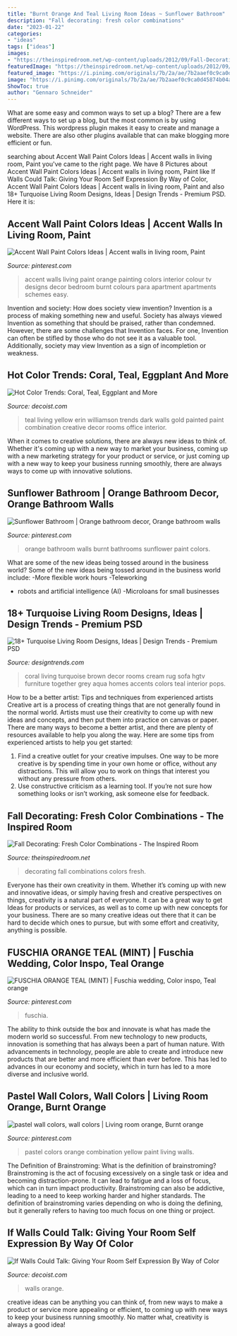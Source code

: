 ```yaml
---
title: "Burnt Orange And Teal Living Room Ideas ~ Sunflower Bathroom"
description: "Fall decorating: fresh color combinations"
date: "2023-01-22"
categories:
- "ideas"
tags: ["ideas"]
images:
- "https://theinspiredroom.net/wp-content/uploads/2012/09/Fall-Decorating-Colors.jpeg"
featuredImage: "https://theinspiredroom.net/wp-content/uploads/2012/09/Fall-Decorating-Colors.jpeg"
featured_image: "https://i.pinimg.com/originals/7b/2a/ae/7b2aaef0c9ca0d45874b04a6ed6d0085.jpg"
image: "https://i.pinimg.com/originals/7b/2a/ae/7b2aaef0c9ca0d45874b04a6ed6d0085.jpg"
ShowToc: true
author: "Gennaro Schneider"
---
```



What are some easy and common ways to set up a blog?
There are a few different ways to set up a blog, but the most common is by using WordPress. This wordpress plugin makes it easy to create and manage a website. There are also other plugins available that can make blogging more efficient or fun.

	

		
searching about Accent Wall Paint Colors Ideas | Accent walls in living room, Paint you've came to the right page. We have 8 Pictures about Accent Wall Paint Colors Ideas | Accent walls in living room, Paint like If Walls Could Talk: Giving Your Room Self Expression By Way of Color, Accent Wall Paint Colors Ideas | Accent walls in living room, Paint and also 18+ Turquoise Living Room Designs, Ideas | Design Trends - Premium PSD. Here it is:
		
    
## Accent Wall Paint Colors Ideas | Accent Walls In Living Room, Paint

<img loading=lazy src="https://i.pinimg.com/originals/7b/2a/ae/7b2aaef0c9ca0d45874b04a6ed6d0085.jpg" onerror="this.onerror=null;this.src='https://tse2.mm.bing.net/th?id=OIP.mYOPiIHGd2IaVrah3_FBWQHaFj&amp;pid=15.1';" alt="Accent Wall Paint Colors Ideas | Accent walls in living room, Paint">

_Source: pinterest.com_

>accent walls living paint orange painting colors interior colour tv designs decor bedroom burnt colours para apartment apartments schemes easy. 

	

Invention and society: How does society view invention?
Invention is a process of making something new and useful. Society has always viewed Invention as something that should be praised, rather than condemned. However, there are some challenges that Invention faces. For one, Invention can often be stifled by those who do not see it as a valuable tool. Additionally, society may view Invention as a sign of incompletion or weakness.

    
## Hot Color Trends: Coral, Teal, Eggplant And More

<img loading=lazy src="http://cdn.decoist.com/wp-content/uploads/2014/07/Creative-combination-of-teal-and-yellow-in-the-living-room.jpg" onerror="this.onerror=null;this.src='https://tse2.mm.bing.net/th?id=OIP.maco1sAllZ70HWG3mB5eOgHaE4&amp;pid=15.1';" alt="Hot Color Trends: Coral, Teal, Eggplant and More">

_Source: decoist.com_

>teal living yellow erin williamson trends dark walls gold painted paint combination creative decor rooms office interior. 

	

When it comes to creative solutions, there are always new ideas to think of. Whether it's coming up with a new way to market your business, coming up with a new marketing strategy for your product or service, or just coming up with a new way to keep your business running smoothly, there are always ways to come up with innovative solutions.

    
## Sunflower Bathroom | Orange Bathroom Decor, Orange Bathroom Walls

<img loading=lazy src="https://i.pinimg.com/736x/13/56/51/13565125925f1a574040c7c4151372fc.jpg" onerror="this.onerror=null;this.src='https://tse2.mm.bing.net/th?id=OIP.b5ZH3IpQmxgckvC_YpqUCQHaJ4&amp;pid=15.1';" alt="Sunflower Bathroom | Orange bathroom decor, Orange bathroom walls">

_Source: pinterest.com_

>orange bathroom walls burnt bathrooms sunflower paint colors. 

	

What are some of the new ideas being tossed around in the business world?
Some of the new ideas being tossed around in the business world include: 
-More flexible work hours 
-Teleworking 
- robots and artificial intelligence (AI) 
-Microloans for small businesses

    
## 18+ Turquoise Living Room Designs, Ideas | Design Trends - Premium PSD

<img loading=lazy src="https://images.designtrends.com/wp-content/uploads/2016/08/26171744/Turquoise-Coral-Living-Room.jpg" onerror="this.onerror=null;this.src='https://tse1.mm.bing.net/th?id=OIP.pmKaqCLYz19FB5rlzCUwRQHaFj&amp;pid=15.1';" alt="18+ Turquoise Living Room Designs, Ideas | Design Trends - Premium PSD">

_Source: designtrends.com_

>coral living turquoise brown decor rooms cream rug sofa hgtv furniture together grey aqua homes accents colors teal interior pops. 

	

How to be a better artist: Tips and techniques from experienced artists
Creative art is a process of creating things that are not generally found in the normal world. Artists must use their creativity to come up with new ideas and concepts, and then put them into practice on canvas or paper. There are many ways to become a better artist, and there are plenty of resources available to help you along the way. Here are some tips from experienced artists to help you get started: 
1. Find a creative outlet for your creative impulses. One way to be more creative is by spending time in your own home or office, without any distractions. This will allow you to work on things that interest you without any pressure from others. 
2. Use constructive criticism as a learning tool. If you’re not sure how something looks or isn’t working, ask someone else for feedback.

    
## Fall Decorating: Fresh Color Combinations - The Inspired Room

<img loading=lazy src="https://theinspiredroom.net/wp-content/uploads/2012/09/Fall-Decorating-Colors.jpeg" onerror="this.onerror=null;this.src='https://tse2.mm.bing.net/th?id=OIP.sbTSta2gtoJGQWtHwi1YUQHaJ3&amp;pid=15.1';" alt="Fall Decorating: Fresh Color Combinations - The Inspired Room">

_Source: theinspiredroom.net_

>decorating fall combinations colors fresh. 

	

Everyone has their own creativity in them. Whether it’s coming up with new and innovative ideas, or simply having fresh and creative perspectives on things, creativity is a natural part of everyone. It can be a great way to get Ideas for products or services, as well as to come up with new concepts for your business. There are so many creative ideas out there that it can be hard to decide which ones to pursue, but with some effort and creativity, anything is possible.

    
## FUSCHIA ORANGE TEAL (MINT) | Fuschia Wedding, Color Inspo, Teal Orange

<img loading=lazy src="https://i.pinimg.com/736x/37/f2/1a/37f21a6236490e9b60a092bc6531d91b.jpg" onerror="this.onerror=null;this.src='https://tse3.mm.bing.net/th?id=OIP.YEtzfmJ_L4dke0JBjEqyJQHaF7&amp;pid=15.1';" alt="FUSCHIA ORANGE TEAL (MINT) | Fuschia wedding, Color inspo, Teal orange">

_Source: pinterest.com_

>fuschia. 

	

The ability to think outside the box and innovate is what has made the modern world so successful. From new technology to new products, innovation is something that has always been a part of human nature. With advancements in technology, people are able to create and introduce new products that are better and more efficient than ever before. This has led to advances in our economy and society, which in turn has led to a more diverse and inclusive world.

    
## Pastel Wall Colors, Wall Colors | Living Room Orange, Burnt Orange

<img loading=lazy src="https://i.pinimg.com/736x/e0/ba/1c/e0ba1c13d4dbce7485c8e28b91aa75e3.jpg" onerror="this.onerror=null;this.src='https://tse3.mm.bing.net/th?id=OIP.nryWam7srI8tna7Bx5kQoAHaKL&amp;pid=15.1';" alt="pastel wall colors, wall colors | Living room orange, Burnt orange">

_Source: pinterest.com_

>pastel colors orange combination yellow paint living walls. 

	

The Definition of Brainstroming: What is the definition of brainstroming?
Brainstroming is the act of focusing excessively on a single task or idea and becoming distraction-prone. It can lead to fatigue and a loss of focus, which can in turn impact productivity. Brainstroming can also be addictive, leading to a need to keep working harder and higher standards. The definition of brainstroming varies depending on who is doing the defining, but it generally refers to having too much focus on one thing or project.

    
## If Walls Could Talk: Giving Your Room Self Expression By Way Of Color

<img loading=lazy src="https://cdn.decoist.com/wp-content/uploads/2012/04/orange-walls.jpg" onerror="this.onerror=null;this.src='https://tse3.mm.bing.net/th?id=OIP.I7-QKpEY1R0i_7Ak0L1heQHaJZ&amp;pid=15.1';" alt="If Walls Could Talk: Giving Your Room Self Expression By Way of Color">

_Source: decoist.com_

>walls orange. 

	

creative ideas can be anything you can think of, from new ways to make a product or service more appealing or efficient, to coming up with new ways to keep your business running smoothly. No matter what, creativity is always a good idea!

